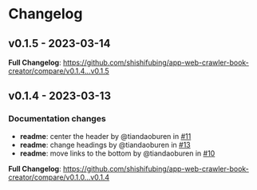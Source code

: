 # Changelog

## v0.1.5 - 2023-03-14

<!-- Automatically generated in https://github.com/shishifubing/app-web-crawler-book-creator/actions/runs/4421033711 -->
**Full Changelog**: https://github.com/shishifubing/app-web-crawler-book-creator/compare/v0.1.4...v0.1.5

## v0.1.4 - 2023-03-13

### Documentation changes

- **readme**: center the header by @tiandaoburen in [#11](https://github.com/shishifubing/app-web-crawler-book-creator/pull/11)
- **readme**: change headings by @tiandaoburen in [#13](https://github.com/shishifubing/app-web-crawler-book-creator/pull/13)
- **readme**: move links to the bottom by @tiandaoburen in [#10](https://github.com/shishifubing/app-web-crawler-book-creator/pull/10)

**Full Changelog**: https://github.com/shishifubing/app-web-crawler-book-creator/compare/v0.1.0...v0.1.4
